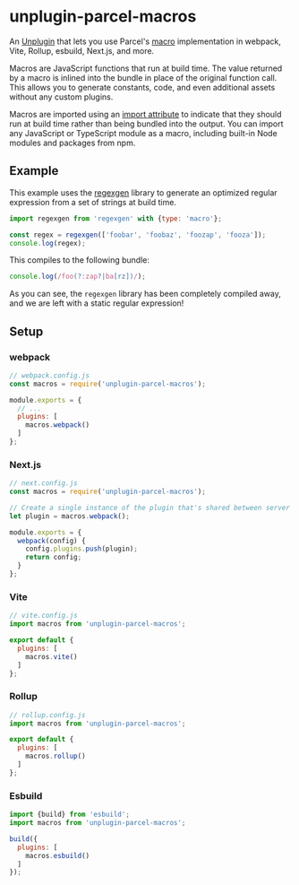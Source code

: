 # unplugin-parcel-macros

An [Unplugin](https://unplugin.vercel.app) that lets you use Parcel's [macro](https://parceljs.org/features/macros/) implementation in webpack, Vite, Rollup, esbuild, Next.js, and more.

Macros are JavaScript functions that run at build time. The value returned by a macro is inlined into the bundle in place of the original function call. This allows you to generate constants, code, and even additional assets without any custom plugins.

Macros are imported using an [import attribute](https://github.com/tc39/proposal-import-attributes) to indicate that they should run at build time rather than being bundled into the output. You can import any JavaScript or TypeScript module as a macro, including built-in Node modules and packages from npm.

## Example

This example uses the [regexgen](https://github.com/devongovett/regexgen) library to generate an optimized regular expression from a set of strings at build time.

```js
import regexgen from 'regexgen' with {type: 'macro'};

const regex = regexgen(['foobar', 'foobaz', 'foozap', 'fooza']);
console.log(regex);
```

This compiles to the following bundle:

```js
console.log(/foo(?:zap?|ba[rz])/);
```

As you can see, the `regexgen` library has been completely compiled away, and we are left with a static regular expression!

## Setup

### webpack

```js
// webpack.config.js
const macros = require('unplugin-parcel-macros');

module.exports = {
  // ...
  plugins: [
    macros.webpack()
  ]
};
```

### Next.js

```js
// next.config.js
const macros = require('unplugin-parcel-macros');

// Create a single instance of the plugin that's shared between server and client builds.
let plugin = macros.webpack();

module.exports = {
  webpack(config) {
    config.plugins.push(plugin);
    return config;
  }
};
```

### Vite

```js
// vite.config.js
import macros from 'unplugin-parcel-macros';

export default {
  plugins: [
    macros.vite()
  ]
};
```

### Rollup

```js
// rollup.config.js
import macros from 'unplugin-parcel-macros';

export default {
  plugins: [
    macros.rollup()
  ]
};
```

### Esbuild

```js
import {build} from 'esbuild';
import macros from 'unplugin-parcel-macros';

build({
  plugins: [
    macros.esbuild()
  ]
});
```
